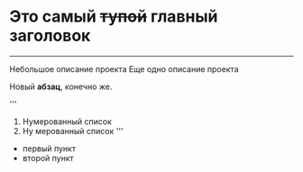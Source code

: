 # Это самый ~~тупой~~ **главный заголовок**
---
Небольшое описание проекта  Еще одно описание проекта

Новый **абзац**, конечно же.

'''
1. Нумерованный список
2. Ну мерованный список
'''

* первый пункт
* второй пункт